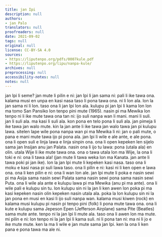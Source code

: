 ```yaml
---
title: jan Ipi
description: null
authors:
- jan Palo
translators: null
proofreaders: null
date: 2021-09-02
tags: null
original: null
license: CC-BY-SA 4.0
sources:
- https://liputenpo.org/pdfs/0007kule.pdf
- https://liputenpo.org/lipu/nanpa-kule/
archives: null
preprocessing: null
accessibility-notes: null
notes: null
---
```


jan Ipi li seme? jan mute li pilin e ni: jan Ipi li jan sama ni: pali li ike tawa ona. kalama musi en unpa en kasi nasa taso li pona tawa ona. ni li lon ala. lon la jan sama ni li lon. taso ona li jan Ipi lon ala. kulupu pi jan Ipi li kama lon lon ma tomo San Pansiko lon tenpo pini mute (1965). nasin pi ma Mewika lon tenpo ni li ike mute tawa ona tan ni: ijo suli nanpa wan li mani. mani li suli. jan li suli ala. ma kasi li suli ala. kon pona en telo pona li suli ala. jan pimeja li ike tawa jan walo mute. kin la jan ante li ike tawa jan walo tawa jan pi kulupu lawa. sitelen lape wile pona nanpa wan pi ma Mewika li ni: jan o pali mute, o pana e mani mute tawa ijo pi pona ala. jan Ipi li wile e ale ante, e ale pona. ona li open suli e linja lawa e linja sinpin ona. ona li open kepeken len sijelo sama jan Insijan anu jan Palata. nasin ona li ijo tu lawa: pona (utala ala) en olin. utala Wije li ike mute tawa ona. ona o tawa utala lon ma Wije, la ona li toki e ni: ona li tawa ala! (jan mute li tawa weka lon ma Kanata. jan ante li tawa poki pi jan ike). lon la jan Ipi mute li kepeken kasi nasa. taso ona li moku e kasi nasa pi suli lawa taso. ona li pilin e ni: kasi ni li ken open e lawa ona. ona li ken pilin e ni: ona li wan lon ale. jan Ipi mute li poka e nasin sewi pi ma Asija sama nasin sewi Palata sama nasin sewi pona sama nasin sewi Puta. ona li wile ala ante e kulupu lawa pi ma Mewika (anu pi ma ante). ona li wile pali e kulupu sin tu. lon kulupu sin ni la jan li ken awen lon poka pi ma kasi kepeken nasin olin kepeken nasin utala ala. poka la lon kulupu sin ni la jan pona en musi en kasi li ijo suli nanpa wan. kalama musi kiwen (rock) en kalama musi kulupu pi nasin pi tenpo pini (folk) li pona mute tawa ona. ona li kute e kulupu sama Jepeson Epen (Jefferson Airplane) sama Pite (Beatles) sama mute ante. tenpo ni la jan Ipi li mute ala. taso ona li awen lon ma mute. mi pilin e ni: lon tenpo ni la jan Ipi li kama suli. ni li pona tan ni: ma ni li jo e ike mute mute. ken la ma li wile e jan mute sama jan Ipi. ken la ona li ken pana e pona tawa ma ale ni.